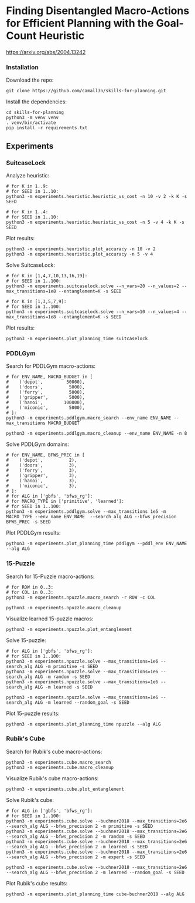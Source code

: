 # Finding Disentangled Macro-Actions for Efficient Planning with the Goal-Count Heuristic
https://arxiv.org/abs/2004.13242

### Installation

Download the repo:
```
git clone https://github.com/camall3n/skills-for-planning.git
```

Install the dependencies:
```
cd skills-for-planning
python3 -m venv venv
. venv/bin/activate
pip install -r requirements.txt
```

## Experiments
### SuitcaseLock
Analyze heuristic:
```
# for K in 1..9:
# for SEED in 1..10:
python3 -m experiments.heuristic.heuristic_vs_cost -n 10 -v 2 -k K -s SEED

# for K in 1..4:
# for SEED in 1..10:
python3 -m experiments.heuristic.heuristic_vs_cost -n 5 -v 4 -k K -s SEED
```

Plot results:
```
python3 -m experiments.heuristic.plot_accuracy -n 10 -v 2
python3 -m experiments.heuristic.plot_accuracy -n 5 -v 4
```

Solve SuitcaseLock:
```
# for K in [1,4,7,10,13,16,19]:
# for SEED in 1..100:
python3 -m experiments.suitcaselock.solve --n_vars=20 --n_values=2 --max_transitions=1e8 --entanglement=K -s SEED

# for K in [1,3,5,7,9]:
# for SEED in 1..100:
python3 -m experiments.suitcaselock.solve --n_vars=10 --n_values=4 --max_transitions=1e8 --entanglement=K -s SEED
```

Plot results:
```
python3 -m experiments.plot_planning_time suitcaselock
```

### PDDLGym
Search for PDDLGym macro-actions:
```
# for ENV_NAME, MACRO_BUDGET in [
#    ('depot',         50000),
#    ('doors',          5000),
#    ('ferry',          5000),
#    ('gripper',        5000),
#    ('hanoi',        100000),
#    ('miconic',        5000),
# ]:
python3 -m experiments.pddlgym.macro_search --env_name ENV_NAME --max_transitions MACRO_BUDGET

python3 -m experiments.pddlgym.macro_cleanup --env_name ENV_NAME -n 8
```

Solve PDDLGym domains:
```
# for ENV_NAME, BFWS_PREC in [
#    ('depot',          2),
#    ('doors',          3),
#    ('ferry',          3),
#    ('gripper',        3),
#    ('hanoi',          3),
#    ('miconic',        3),
# ]:
# for ALG in ['gbfs', 'bfws_rg']:
# for MACRO_TYPE in ['primitive', 'learned']:
# for SEED in 1..100:
python3 -m experiments.pddlgym.solve --max_transitions 1e5 -m MACRO_TYPE --env_name ENV_NAME  --search_alg ALG --bfws_precision BFWS_PREC -s SEED
```

Plot PDDLGym results:
```
python3 -m experiments.plot_planning_time pddlgym --pddl_env ENV_NAME --alg ALG
```


### 15-Puzzle
Search for 15-Puzzle macro-actions:
```
# for ROW in 0..3:
# for COL in 0..3:
python3 -m experiments.npuzzle.macro_search -r ROW -c COL

python3 -m experiments.npuzzle.macro_cleanup
```

Visualize learned 15-puzzle macros:
```
python3 -m experiments.npuzzle.plot_entanglement
```

Solve 15-puzzle:
```
# for ALG in ['gbfs', 'bfws_rg']:
# for SEED in 1..100:
python3 -m experiments.npuzzle.solve --max_transitions=1e6 --search_alg ALG -m primitive -s SEED
python3 -m experiments.npuzzle.solve --max_transitions=1e6 --search_alg ALG -m random -s SEED
python3 -m experiments.npuzzle.solve --max_transitions=1e6 --search_alg ALG -m learned -s SEED

python3 -m experiments.npuzzle.solve --max_transitions=1e6 --search_alg ALG -m learned --random_goal -s SEED
```

Plot 15-puzzle results:
```
python3 -m experiments.plot_planning_time npuzzle --alg ALG
```


### Rubik's Cube
Search for Rubik's cube macro-actions:
```
python3 -m experiments.cube.macro_search
python3 -m experiments.cube.macro_cleanup
```

Visualize Rubik's cube macro-actions:
```
python3 -m experiments.cube.plot_entanglement
```

Solve Rubik's cube:
```
# for ALG in ['gbfs', 'bfws_rg']:
# for SEED in 1..100:
python3 -m experiments.cube.solve --buchner2018 --max_transitions=2e6 --search_alg ALG --bfws_precision 2 -m primitive -s SEED
python3 -m experiments.cube.solve --buchner2018 --max_transitions=2e6 --search_alg ALG --bfws_precision 2 -m random -s SEED
python3 -m experiments.cube.solve --buchner2018 --max_transitions=2e6 --search_alg ALG --bfws_precision 2 -m learned -s SEED
python3 -m experiments.cube.solve --buchner2018 --max_transitions=2e6 --search_alg ALG --bfws_precision 2 -m expert -s SEED

python3 -m experiments.cube.solve --buchner2018 --max_transitions=2e6 --search_alg ALG --bfws_precision 2 -m learned --random_goal -s SEED
```

Plot Rubik's cube results:
```
python3 -m experiments.plot_planning_time cube-buchner2018 --alg ALG
```
